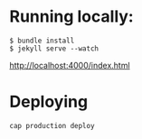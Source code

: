 # Running locally:

    $ bundle install
    $ jekyll serve --watch

[http://localhost:4000/index.html](http://localhost:4000/index.html)

# Deploying

`cap production deploy`
